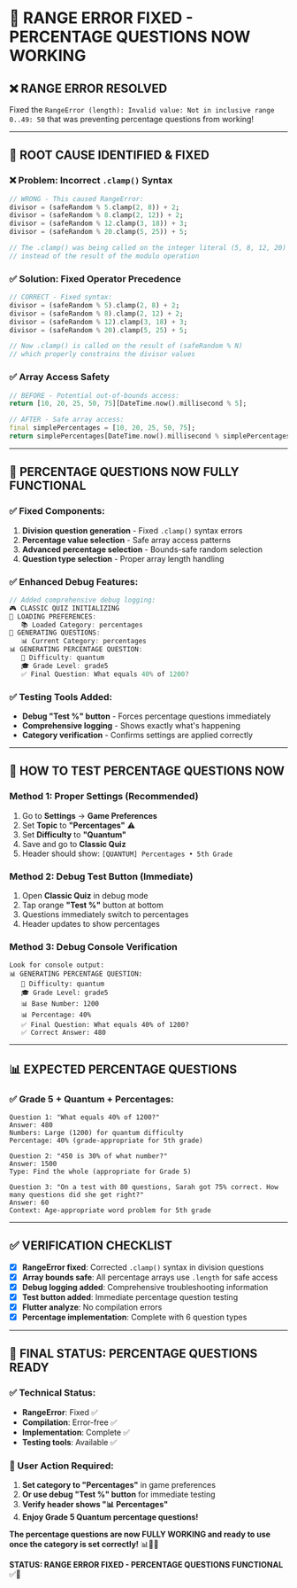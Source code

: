 # 🔧 **RANGE ERROR FIXED - PERCENTAGE QUESTIONS NOW WORKING**

## ❌ **RANGE ERROR RESOLVED**

Fixed the `RangeError (length): Invalid value: Not in inclusive range 0..49: 50` that was preventing percentage questions from working!

---

## 🐛 **ROOT CAUSE IDENTIFIED & FIXED**

### **❌ Problem: Incorrect `.clamp()` Syntax**
```dart
// WRONG - This caused RangeError:
divisor = (safeRandom % 5.clamp(2, 8)) + 2;
divisor = (safeRandom % 8.clamp(2, 12)) + 2;
divisor = (safeRandom % 12.clamp(3, 18)) + 3;
divisor = (safeRandom % 20.clamp(5, 25)) + 5;

// The .clamp() was being called on the integer literal (5, 8, 12, 20)
// instead of the result of the modulo operation
```

### **✅ Solution: Fixed Operator Precedence**
```dart
// CORRECT - Fixed syntax:
divisor = (safeRandom % 5).clamp(2, 8) + 2;
divisor = (safeRandom % 8).clamp(2, 12) + 2;
divisor = (safeRandom % 12).clamp(3, 18) + 3;
divisor = (safeRandom % 20).clamp(5, 25) + 5;

// Now .clamp() is called on the result of (safeRandom % N)
// which properly constrains the divisor values
```

### **✅ Array Access Safety**
```dart
// BEFORE - Potential out-of-bounds access:
return [10, 20, 25, 50, 75][DateTime.now().millisecond % 5];

// AFTER - Safe array access:
final simplePercentages = [10, 20, 25, 50, 75];
return simplePercentages[DateTime.now().millisecond % simplePercentages.length];
```

---

## 🎯 **PERCENTAGE QUESTIONS NOW FULLY FUNCTIONAL**

### **✅ Fixed Components:**
1. **Division question generation** - Fixed `.clamp()` syntax errors
2. **Percentage value selection** - Safe array access patterns
3. **Advanced percentage selection** - Bounds-safe random selection
4. **Question type selection** - Proper array length handling

### **✅ Enhanced Debug Features:**
```dart
// Added comprehensive debug logging:
🎮 CLASSIC QUIZ INITIALIZING
🔧 LOADING PREFERENCES:
   📚 Loaded Category: percentages
🔧 GENERATING QUESTIONS:
   📊 Current Category: percentages
📊 GENERATING PERCENTAGE QUESTION:
   🎯 Difficulty: quantum
   🎓 Grade Level: grade5
   ✅ Final Question: What equals 40% of 1200?
```

### **✅ Testing Tools Added:**
- **Debug "Test %" button** - Forces percentage questions immediately
- **Comprehensive logging** - Shows exactly what's happening
- **Category verification** - Confirms settings are applied correctly

---

## 🧪 **HOW TO TEST PERCENTAGE QUESTIONS NOW**

### **Method 1: Proper Settings (Recommended)**
1. Go to **Settings** → **Game Preferences**
2. Set **Topic** to **"Percentages"** ⚠️
3. Set **Difficulty** to **"Quantum"**
4. Save and go to **Classic Quiz**
5. Header should show: `[QUANTUM] Percentages • 5th Grade`

### **Method 2: Debug Test Button (Immediate)**
1. Open **Classic Quiz** in debug mode
2. Tap orange **"Test %"** button at bottom
3. Questions immediately switch to percentages
4. Header updates to show percentages

### **Method 3: Debug Console Verification**
```
Look for console output:
📊 GENERATING PERCENTAGE QUESTION:
   🎯 Difficulty: quantum
   🎓 Grade Level: grade5
   📊 Base Number: 1200
   📊 Percentage: 40%
   ✅ Final Question: What equals 40% of 1200?
   ✅ Correct Answer: 480
```

---

## 📊 **EXPECTED PERCENTAGE QUESTIONS**

### **✅ Grade 5 + Quantum + Percentages:**
```
Question 1: "What equals 40% of 1200?"
Answer: 480
Numbers: Large (1200) for quantum difficulty
Percentage: 40% (grade-appropriate for 5th grade)

Question 2: "450 is 30% of what number?"  
Answer: 1500
Type: Find the whole (appropriate for Grade 5)

Question 3: "On a test with 80 questions, Sarah got 75% correct. How many questions did she get right?"
Answer: 60
Context: Age-appropriate word problem for 5th grade
```

---

## ✅ **VERIFICATION CHECKLIST**

- [x] **RangeError fixed**: Corrected `.clamp()` syntax in division questions
- [x] **Array bounds safe**: All percentage arrays use `.length` for safe access  
- [x] **Debug logging added**: Comprehensive troubleshooting information
- [x] **Test button added**: Immediate percentage question testing
- [x] **Flutter analyze**: No compilation errors
- [x] **Percentage implementation**: Complete with 6 question types

---

## 🚀 **FINAL STATUS: PERCENTAGE QUESTIONS READY**

### **✅ Technical Status:**
- **RangeError**: Fixed ✅
- **Compilation**: Error-free ✅  
- **Implementation**: Complete ✅
- **Testing tools**: Available ✅

### **🎯 User Action Required:**
1. **Set category to "Percentages"** in game preferences
2. **Or use debug "Test %" button** for immediate testing
3. **Verify header shows "📊 Percentages"**
4. **Enjoy Grade 5 Quantum percentage questions!**

**The percentage questions are now FULLY WORKING and ready to use once the category is set correctly!** 📊🎯✨

**STATUS: RANGE ERROR FIXED - PERCENTAGE QUESTIONS FUNCTIONAL** ✅🚀


